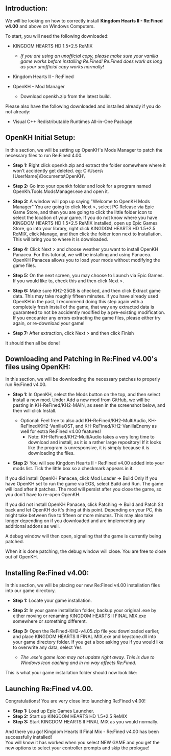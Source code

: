 ## Introduction:
We will be looking on how to correctly install **Kingdom Hearts II - Re:Fined v4.00** and above on Windows Computers.

To start, you will need the following downloaded:

- KINGDOM HEARTS HD 1.5+2.5 ReMIX  
  - _If you are using an unofficial copy, please make sure your vanilla game works before installing Re:Fined! Re:Fined does work as long as your unofficial copy works normally!_

- Kingdom Hearts II - Re:Fined

- OpenKH - Mod Manager  
  - Download openkh.zip from the latest build.  
    
  
Please also have the following downloaded and installed already if you do not already:

- Visual C++ Redistributable Runtimes All-in-One Package

 
## OpenKH Initial Setup:
In this section, we will be setting up OpenKH's Mods Manager to patch the necessary files to run Re:Fined 4.00.

- **Step 1:** Right click openkh.zip and extract the folder somewhere where it won't accidently get deleted.
eg: C:\Users\\[UserName]\Documents\OpenKH\

- **Step 2:** Go into your openkh folder and look for a program named OpenKh.Tools.ModsManager.exe and open it.

- **Step 3:** A window will pop up saying "Welcome to OpenKH Mods Manager"
You are going to click Next >, select PC Release via Epic Game Store, and then you are going to click the little folder icon to select the location of your game.
If you do not know where you have KINGDOM HEARTS HD 1.5+2.5 ReMIX installed, open up Epic Games Store, go into your library, right click KINGDOM HEARTS HD 1.5+2.5 ReMIX, click Manage, and then click the folder icon next to Installation. This will bring you to where it is downloaded.

- **Step 4:** Click Next > and choose weather you want to install OpenKH Panacea. For this tutorial, we will be installing and using Panacea.
OpenKH Panacea allows you to load your mods without modifying the game files.

- **Step 5:** On the next screen, you may choose to Launch via Epic Games. If you would like to, check this and then click Next >.

- **Step 6:**
Make sure KH2-25GB is checked, and then click Extract game data. This may take roughly fifteen minutes.
If you have already used OpenKH in the past, I recommend doing this step again with a completely fresh install of the game, that way any extracted data is guaranteed to not be accidently modified by a pre-existing modification.
If you encounter any errors extracting the game files, please either try again, or re-download your game!

- **Step 7:** After extraction, click Next > and then click Finish

It should then all be done! 

## Downloading and Patching in Re:Fined v4.00's files using OpenKH:
In this section, we will be downloading the necessary patches to properly run Re:Fined v4.00.

- **Step 1:** In OpenKH, select the Mods button on the top, and then select Install a new mod.
Under Add a new mod from GitHub, we will be pasting in KH-ReFined/KH2-MAIN, as seen in the screenshot below, and then will click Install.
  - Optional: Feel free to also add KH-ReFined/KH2-MultiAudio, KH-ReFined/KH2-VanillaOST, and KH-ReFined/KH2-VanillaEnemy as well for extra Re:Fined v4.00 features!
    - Note: KH-ReFined/KH2-MultiAudio takes a very long time to download and install, as it is a rather large repository! If it looks like the program is unresponsive, it is simply because it is downloading the files.

- **Step 2:** You will see Kingdom Hearts II - Re:Fined v4.00 added into your mods list. Tick the little box so a checkmark appears in it.

If you did install OpenKH Panacea, click Mod Loader ->  Build Only
If you have OpenKH set to run the game via EGS, select Build and Run. The game will load after it patches.
The mod will persist after you close the game, so you don't have to re-open OpenKH.

If you did not install OpenKH Panacea, click Patching -> Build and Patch
Sit back and let OpenKH do it's thing at this point. Depending on your PC, this might take between five to fifteen or more minutes. This may also take longer depending on if you downloaded and are implementing any additional addons as well.

A debug window will then open, signaling that the game is currently being patched.

When it is done patching, the debug window will close. You are free to close out of OpenKH.

## Installing Re:Fined v4.00:
In this section, we will be placing our new Re:Fined v4.00 installation files into our game directory.

- **Step 1:** Locate your game installation.

- **Step 2:** In your game installation folder, backup your original .exe by either moving or renaming KINGDOM HEARTS II FINAL MIX.exe somewhere or something different.

- **Step 3:** Open the ReFined-KH2-v4.05.zip file you downloaded earlier, and place KINGDOM HEARTS II FINAL MIX.exe and keystone.dll into your game directory folder.
If you get a box asking you if you would like to overwrite any data, select Yes
  - _The .exe's game icon may not update right away. This is due to Windows Icon caching and in no way affects Re:Fined._  


This is what your game installation folder should now look like: 

## Launching Re:Fined v4.00.
Congratulations! You are very close into launching Re:Fined v4.00!

- **Step 1:** Load up Epic Games Launcher.  
- **Step 2:** Start up KINGDOM HEARTS HD 1.5+2.5 ReMIX  
- **Step 3:** Start KINGDOM HEARTS II FINAL MIX as you would normally.

And there you go! Kingdom Hearts II Final Mix - Re:Fined v4.00 has been successfully installed!   
You will know it has worked when you select NEW GAME and you get the new options to select your controller prompts and skip the prologue! 
